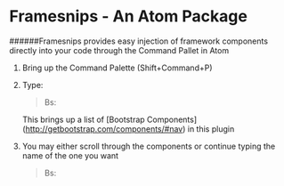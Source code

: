# Framesnips - An Atom Package

######Framesnips provides easy injection of framework components directly into your code through the Command Pallet in Atom

1. Bring up the Command Palette (Shift+Command+P)
2. Type:
    > Bs:

    This brings up a list of [Bootstrap Components] (http://getbootstrap.com/components/#nav)
    in this plugin
3. You may either scroll through the components or continue typing the name of the one you want
    >Bs:
